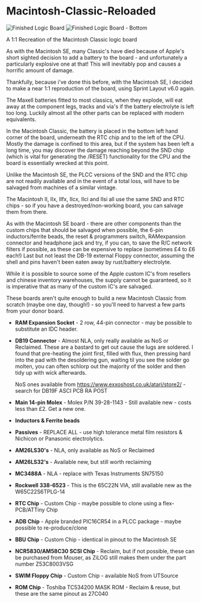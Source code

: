 # Macintosh-Classic-Reloaded

![Finished Logic Board](/macclassicboard-final-rev12-release.jpg)
![Finished Logic Board - Bottom](/macclassicboard-final-rev12-release-rear.jpg)

A 1:1 Recreation of the Macintosh Classic logic board

As with the Macintosh SE, many Classic's have died because of Apple's short sighted decision to add a battery to the board - and unfortunately a particularly explosive one at that! This will inevitably pop and causes a horrific amount of damage.

Thankfully, because i've done this before, with the Macintosh SE, I decided to make a near 1:1 reproduction of the board, using Sprint Layout v6.0 again.

The Maxell batteries fitted to most classics, when they explode, will eat away at the component legs, tracks and via's if the battery electrolyte is left too long. Luckily almost all the other parts can be replaced with modern equivalents.

In the Macintosh Classic, the battery is placed in the bottom left hand corner of the board, underneath the RTC chip and to the left of the CPU. Mostly the damage is confined to this area, but if the system has been left a long time, you may discover the damage reaching beyond the SND chip (which is vital for generating the /RESET) functionality for the CPU and the board is essentially wrecked at this point.

Unlike the Macintosh SE, the PLCC versions of the SND and the RTC chip are not readily available and in the event of a total loss, will have to be salvaged from machines of a similar vintage.

The Macintosh II, IIx, IIfx, IIcx, IIci and IIsi all use the same SND and RTC chips - so if you have a destroyed/non-working board, you can salvage them from there.

As with the Macintosh SE board - there are other components than the custom chips that should be salvaged when possible, the 6-pin inductors/ferrite beads, the reset & programmers switch, RAMexpansion connector and headphone jack and try, if you can, to save the R/C network filters if possible, as these can be expensive to replace (sometimes £4 to £6 each!) Last but not least the DB-19 external Floppy connector, assuming the shell and pins haven't been eaten away by rust/battery electrolyte.

While it is possible to source some of the Apple custom IC's from resellers and chinese inventory warehouses, the supply cannot be guaranteed, so it is imperative that as many of the custom IC's are salvaged.

These boards aren't quite enough to build a new Macintosh Classic from scratch (maybe one day, though!) - so you'll need to harvest a few parts from your donor board.

* **RAM Expansion Socket** - 2 row, 44-pin connector - may be possible to substitute an IDC header.

* **DB19 Connector** - Almost NLA, only really available as NoS or Reclaimed. These are a bastard to get out cause the lugs are soldered. I found that pre-heating the joint first, filled with flux, then pressing hard into the pad with the desoldering gun, waiting til you see the solder go molten, you can often schlorp out the majority of the solder and then tidy up with wick afterwards.

  NoS ones available from https://www.exxoshost.co.uk/atari/store2/ - search for DB19F ASCI PCB RA POST

* **Main 14-pin Molex** - Molex P/N 39-28-1143 - Still available new - costs less than £2. Get a new one.

* **Inductors & Ferrite beads**

* **Passives** - REPLACE ALL - use high tolerance metal film resistors & Nichicon or Panasonic electrolytics.

* **AM26LS30's** - NLA, only available as NoS or Reclaimed

* **AM26LS32's** - Available new, but still worth reclaiming

* **MC3488A** - NLA - replace with Texas Instruments SN75150

* **Rockwell 338-6523** - This is the 65C22N VIA, still available new as the W65C22S6TPLG-14

* **RTC Chip** - Custom Chip - maybe possible to clone using a flex-PCB/ATTiny Chip

* **ADB Chip** - Apple branded PIC16CR54 in a PLCC package - maybe possible to re-produce/clone

* **BBU Chip** - Custom Chip - identical in pinout to the Macintosh SE

* **NCR5830/AM58C30 SCSI Chip** - Reclaim, but if not possible, these can be purchased from Mouser, as ZiLOG still makes them under the part number Z53C8003VSG

* **SWIM Floppy Chip** - Custom Chip - available NoS from UTSource

* **ROM Chip** - Toshiba TC534200 MASK ROM - Reclaim & reuse, but these are the same pinout as 27C040
